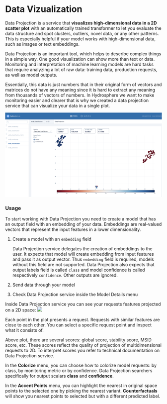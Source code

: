 # Data Vizualization

Data Projection is a service that **visualizes high-dimensional data in a 2D scatter plot** with an automatically trained transformer to let you evaluate the data structure and spot clusters, outliers, novel data, or any other patterns. This is especially helpful if your model works with high-dimensional data, such as images or text embeddings.

Data Projection is an important tool, which helps to describe complex things in a simple way. One good visualization can show more than text or data. Monitoring and interpretation of machine learning models are hard tasks that require analyzing a lot of raw data: training data, production requests, as well as model outputs.

Essentially, this data is just numbers that in their original form of vectors and matrices do not have any meaning since it is hard to extract any meaning from thousands of vectors of numbers. In Hydrosphere we want to make monitoring easier and clearer that is why we created a data projection service that can visualize your data in a single plot.

![](../../.gitbook/assets/data_projection_screenshot.png)

### Usage

To start working with Data Projection you need to create a model that has an output field with an embedding of your data. Embeddings are real-valued vectors that represent the input features in a lower dimensionality.

1. Create a model with an `embedding` field

   Data Projection service delegates the creation of embeddings to the user. It expects that model will create embedding from input features and pass it as output vector. Thus `embedding` field is required, models without this field are not supported. Data Projection also expects that output labels field is called `class` and model confidence is called respectively `confidence`. Other outputs are ignored.

2. Send data through your model
3. Check Data Projection service inside the Model Details menu

Inside Data Projection service you can see your requests features projected on a 2D space: ![](https://github.com/Hydrospheredata/hydro-serving/tree/54b7457851ad9de078cd092f083b8492dea6edca/docs/services/interpretability/images/data_projector_ui_tips.png)

Each point in the plot presents a request. Requests with similar features are close to each other. You can select a specific request point and inspect what it consists of.

Above plot, there are several scores: global score, stability score, MSID score, etc. These scores reflect the quality of projection of multidimensional requests to 2D. To interpret scores you refer to technical documentation on Data Projection service.

In the **Colorize** menu, you can choose how to colorize model requests: by class, by monitoring metric or by confidence. Data Projection searchers specifically for output scalars **class** and **confidence**.

In the **Accent Points** menu, you can highlight the nearest in original space points to the selected one by picking the nearest variant. **Counterfactuals** will show you nearest points to selected but with a different predicted label.

